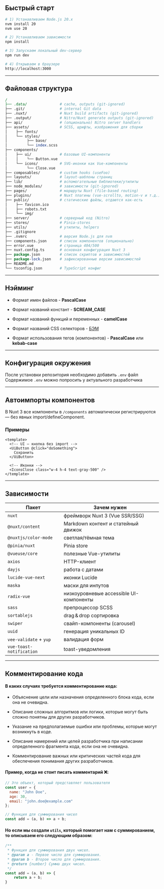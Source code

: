 ## Быстрый старт

```bash
# 1) Устанавливаем Node.js 20.x
nvm install 20
nvm use 20

# 2) Устанавливаем зависимости
npm install

# 3) Запускаем локальный dev-сервер
npm run dev

# 4) Открываем в браузере
http://localhost:3000
```

---

## Файловая структура

```perl
/
├── .data/               # cache, outputs (git-ignored)
├── .git/                # internal Git data
├── .nuxt/               # Nuxt build artifacts (git-ignored)
├── .output/             # Nitro/Nuxt generate outputs (git-ignored)
├── api/                 # (опционально) Nitro server handlers
├── assets/              # SCSS, шрифты, изображения для сборки
│    ├── fonts/
│    └── styles/
│         ├── base/
│         └── index.scss
├── components/
│    ├── ui/             # базовые UI-компоненты
│    │    └── Button.vue
│    └── icons/          # SVG-иконки как Vue-компоненты
│         └── Close.vue
├── composables/         # custom hooks (useFoo)
├── layouts/             # layout-шаблоны страниц
├── lib/                 # вспомогательные библиотеки/утилиты
├── node_modules/        # зависимости (git-ignored)
├── pages/               # маршруты Nuxt (file-based routing)
├── plugins/             # Nuxt плагины (vue-scrollto, motion-v и т.д.)
├── public/              # статические файлы, отдаются как-есть
│    ├── favicon.ico
│    ├── robots.txt
│    └── img/
├── server/              # серверный код (Nitro)
├── stores/              # Pinia-stores
├── utils/               # утилиты, helpers
├── .gitignore
├── .nvmrc               # версия Node.js для nvm
├── components.json      # список компонентов (опционально)
├── error.vue            # страница 404/500
├── nuxt.config.ts       # основная конфигурация Nuxt 3
├── package.json         # список скриптов и зависимостей
├── package-lock.json    # зафиксированные версии зависимостей
├── README.md
└── tsconfig.json        # TypeScript конфиг
```

---
## Нэйминг

- Формат имен файлов - **PascalCase**

- Формат названий констант - **SCREAM_CASE**

- Формат названий функций и переменных - **camelCase**

- Формат названий CSS селекторов - [БЭМ](https://ru.bem.info/methodology/css/)

- Формат использования тегов (компонентов) - **PascalCase** или **kebab-case**

---

## Конфигурация окружения

После установки репозитория необходимо добавить `.env` файл
Cодержимое `.env` можно попросить у актуального разработчика

---

## Автоимпорты компонентов

В Nuxt 3 все компоненты в `/components` автоматически регистрируются — без явных import/defineComponent.

### Примеры

```vue
<template>
  <!-- UI — кнопка без import -->
  <UiButton @click="doSomething">
    Сохранить
  </UiButton>

  <!-- Иконки -->
  <IconsClose class="w-4 h-4 text-gray-500" />
</template>

```
---

## Зависимости

| Пакет                    | Зачем нужен                             |
| ------------------------ | --------------------------------------- |
| `nuxt`                   | фреймворк Nuxt 3 (Vue SSR/SSG)          |
| `@nuxt/content`          | Markdown контент и статейный движок     |
| `@nuxtjs/color-mode`     | светлая/тёмная тема                     |
| `@pinia/nuxt`            | Pinia store                             |
| `@vueuse/core`           | полезные Vue-утилиты                    |
| `axios`                  | HTTP-клиент                             |
| `dayjs`                  | работа с датами                         |
| `lucide-vue-next`        | иконки Lucide                           |
| `maska`                  | маски для инпутов                       |
| `radix-vue`              | низкоуровневые accessible UI-компоненты |
| `sass`                   | препроцессор SCSS                       |
| `sortablejs`             | drag & drop сортировка                  |
| `swiper`                 | свайп-компоненты (carousel)             |
| `uuid`                   | генерация уникальных ID                 |
| `vee-validate` + `yup`   | валидация форм                          |
| `vue-toast-notification` | toast-уведомления                       |

---

## Комментирование кода

#### В каких случаях требуется комментирование кода:

- Объяснение цели или назначения определенного блока кода, если она не очевидна.

- Описание сложных алгоритмов или логики, которые могут быть сложно понятны для других разработчиков.

- Указание на предполагаемые ошибки или проблемы, которые могут возникнуть в коде.

- Описание намерений или целей разработчика при написании определенного фрагмента кода, если она не очевидна.

- Комментирование важных или критических частей кода для обеспечения понимания других разработчиков.

#### Пример, когда не стоит писать комментарий ❌:

```js
// Это объект, который представляет пользователя
const user = {
  name: "John Doe",
  age: 30,
  email: "john.doe@example.com"
};
```

```js
// Функция для суммирования чисел
const add = (a, b) => a + b;
```

#### Но если мы создали `utils`, который помогает нам с суммированием, то описываем его следующим образом:

```js
/**
 * Функция для суммирования двух чисел.
 * @param a - Первое число для суммирования.
 * @param b - Второе число для суммирования.
 * @return {number} Сумма двух чисел.
 */
const add = (a, b) => {
    return a + b;
}
```
